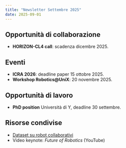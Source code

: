 ```yaml
---
title: "Newsletter Settembre 2025"
date: 2025-09-01
---
```


<div class="post-section">

## Opportunità di collaborazione
- **HORIZON-CL4 call**: scadenza dicembre 2025.

</div>

<div class="post-section">

## Eventi
- **ICRA 2026**: deadline paper 15 ottobre 2025.
- **Workshop Robotics@UniX**: 20 novembre 2025.

</div>

<div class="post-section">

## Opportunità di lavoro
- **PhD position** Università di Y, deadline 30 settembre.

</div>

<div class="post-section">

## Risorse condivise
- [Dataset su robot collaborativi](https://example.com)  
- Video keynote: *Future of Robotics* (YouTube)

</div>
